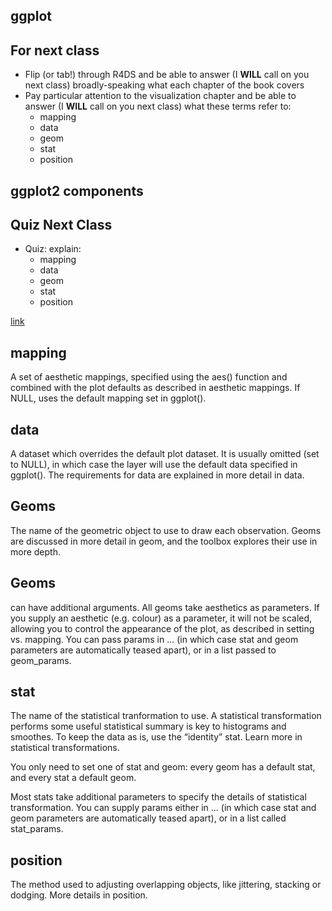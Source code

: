 ## ggplot

## For next class

* Flip (or tab!) through R4DS and be able to answer (I **WILL** call on you next class) broadly-speaking what each chapter of the book covers
* Pay particular attention to the visualization chapter and be able to answer (I **WILL** call on you next class) what these terms refer to:
  +    mapping
  +    data
  +    geom
  +    stat
  +    position
    
## ggplot2 components

## Quiz Next Class
* Quiz: explain:
  +    mapping
  +    data
  +    geom
  +    stat
  +    position
  
[link](https://rpubs.com/hadley/ggplot2-layers)

##    mapping

A set of aesthetic mappings, specified using the aes() function and combined with the plot defaults as described in aesthetic mappings. If NULL, uses the default mapping set in ggplot().

##    data

A dataset which overrides the default plot dataset. It is usually omitted (set to NULL), in which case the layer will use the default data specified in ggplot(). The requirements for data are explained in more detail in data.

##     Geoms

The name of the geometric object to use to draw each observation. Geoms are discussed in more detail in geom, and the toolbox explores their use in more depth.

##    Geoms 

can have additional arguments. All geoms take aesthetics as parameters. If you supply an aesthetic (e.g. colour) as a parameter, it will not be scaled, allowing you to control the appearance of the plot, as described in setting vs. mapping. You can pass params in ... (in which case stat and geom parameters are automatically teased apart), or in a list passed to geom_params.

##    stat 

The name of the statistical tranformation to use. A statistical transformation performs some useful statistical summary is key to histograms and smoothes. To keep the data as is, use the “identity” stat. Learn more in statistical transformations.

You only need to set one of stat and geom: every geom has a default stat, and every stat a default geom.

Most stats take additional parameters to specify the details of statistical transformation. You can supply params either in ... (in which case stat and geom parameters are automatically teased apart), or in a list called stat_params.

##    position

The method used to adjusting overlapping objects, like jittering, stacking or dodging. More details in position.


